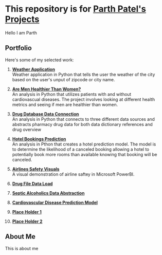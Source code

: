 # This repository is for [**Parth Patel's** Projects](https://github.com/ppatel12345/ParthPatelPortfolio/tree/main)

Hello I am Parth

## Portfolio

Here's some of my selected work:
1. **[Weather Application](https://github.com/ppatel12345/ParthPatelPortfolio/tree/main/WeatherApplication)**  
    Weather application in Python that tells the user the weather of the city based on the user's unput of zipcode or city name. 
    
2. **[Are Men Healthier Than Women?](https://github.com/ppatel12345/ParthPatelPortfolio/tree/main/WeatherApplication)**  
    An analysis in Python that utilizes patients with and without cardiovascual diseases. The project involves looking at different health metrics and seeing if men are healthier than women.

3. **[Drug Database Data Connection](https://github.com/ppatel12345/ParthPatelPortfolio/tree/main/WeatherApplication)**  
    An analysis in Python that connects to three different data sources and abstracts pharmacy drug data for both data dictionary references and drug overview
    
4. **[Hotel Bookings Prediction](https://github.com/ppatel12345/ParthPatelPortfolio/tree/main/WeatherApplication)**  
    An analysis in Pthon that creates a hotel prediction model. The model is to determine the likelihood of a canceled booking allowing a hotel to potentially book more rooms than available knowing that booking will be canceled. 
    
5. **[Airlines Safety Visuals](https://github.com/ppatel12345/ParthPatelPortfolio/tree/main/WeatherApplication)**  
    A visual demonstration of airline saftey in Microsoft PowerBI.

6. **[Drug File Data Load](https://github.com/ppatel12345/ParthPatelPortfolio/tree/main/WeatherApplication)**  

7. **[Septic Alcoholics Data Abstraction](https://github.com/ppatel12345/ParthPatelPortfolio/tree/main/WeatherApplication)**  

8. **[Cardiovascular Disease Prediction Model](https://github.com/ppatel12345/ParthPatelPortfolio/tree/main/WeatherApplication)**  

9. **[Place Holder 1](https://github.com/ppatel12345/ParthPatelPortfolio/tree/main/WeatherApplication)**

10. **[Place Holder 2](https://github.com/ppatel12345/ParthPatelPortfolio/tree/main/WeatherApplication)**    

## About Me

This is about me
